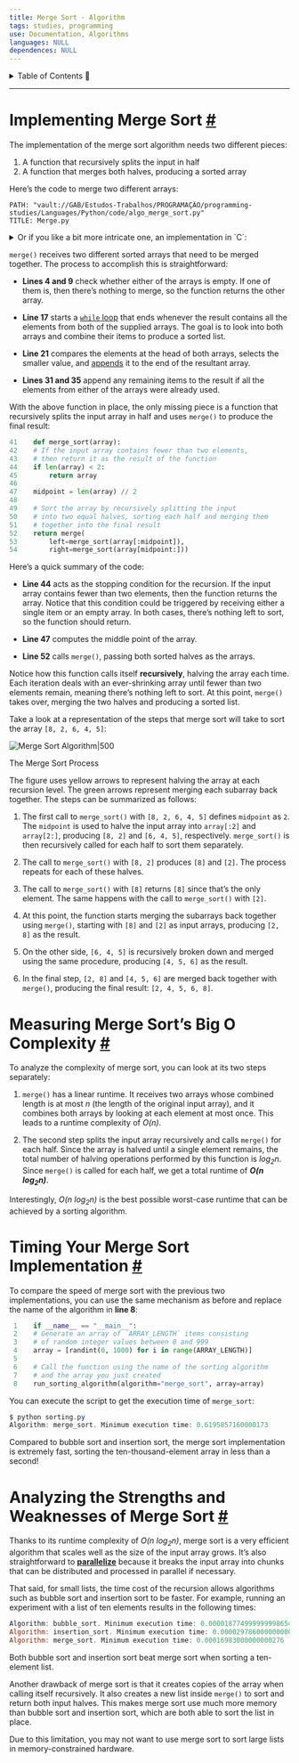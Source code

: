 ```yaml
---
title: Merge Sort - Algorithm
tags: studies, programming
use: Documentation, Algorithms
languages: NULL
dependences: NULL
---
```


<details> <summary>Table of Contents 🔖</summary>

- [Implementing Merge Sort #](#implementing-merge-sort-)
- [Measuring Merge Sort’s Big O Complexity #](#measuring-merge-sorts-big-o-complexity-)
- [Timing Your Merge Sort Implementation #](#timing-your-merge-sort-implementation-)
- [Analyzing the Strengths and Weaknesses of Merge Sort #](#analyzing-the-strengths-and-weaknesses-of-merge-sort-)

</details>

---

# Implementing Merge Sort [#](https://realpython.com/sorting-algorithms-python//#implementing-merge-sort-in-python "Permanent link")

The implementation of the merge sort algorithm needs two different pieces:

1.  A function that recursively splits the input in half
2.  A function that merges both halves, producing a sorted array

Here’s the code to merge two different arrays:

```embed-cpp
PATH: "vault://GAB/Estudos-Trabalhos/PROGRAMAÇÃO/programming-studies/Languages/Python/code/algo_merge_sort.py"
TITLE: Merge.py
```

<details> <summary>Or if you like a bit more intricate one, an implementation in `C`:</summary>

```embed-cpp
PATH: "vault://GAB/Estudos-Trabalhos/PROGRAMAÇÃO/programming-studies/Languages/C/code/algo_merge_sort.c"
TITLE: "Merge.c"
```

</details>

`merge()` receives two different sorted arrays that need to be merged together. The process to accomplish this is straightforward:

-   **Lines 4 and 9** check whether either of the arrays is empty. If one of them is, then there’s nothing to merge, so the function returns the other array.

-   **Line 17** starts a [`while` loop](https://realpython.com/courses/mastering-while-loops/) that ends whenever the result contains all the elements from both of the supplied arrays. The goal is to look into both arrays and combine their items to produce a sorted list.
   
-   **Line 21** compares the elements at the head of both arrays, selects the smaller value, and [appends](https://realpython.com/python-append/) it to the end of the resultant array.
   
-   **Lines 31 and 35** append any remaining items to the result if all the elements from either of the arrays were already used.
   

With the above function in place, the only missing piece is a function that recursively splits the input array in half and uses `merge()` to produce the final result:

```python
41    def merge_sort(array):
42    # If the input array contains fewer than two elements,
43    # then return it as the result of the function
44    if len(array) < 2:
45        return array
46
47    midpoint = len(array) // 2
48
49    # Sort the array by recursively splitting the input
50    # into two equal halves, sorting each half and merging them
51    # together into the final result
52    return merge(
53        left=merge_sort(array[:midpoint]),
54        right=merge_sort(array[midpoint:]))
```

Here’s a quick summary of the code:

-   **Line 44** acts as the stopping condition for the recursion. If the input array contains fewer than two elements, then the function returns the array. Notice that this condition could be triggered by receiving either a single item or an empty array. In both cases, there’s nothing left to sort, so the function should return.

-   **Line 47** computes the middle point of the array.
   
-   **Line 52** calls `merge()`, passing both sorted halves as the arrays.

Notice how this function calls itself **recursively**, halving the array each time. Each iteration deals with an ever-shrinking array until fewer than two elements remain, meaning there’s nothing left to sort. At this point, `merge()` takes over, merging the two halves and producing a sorted list.

Take a look at a representation of the steps that merge sort will take to sort the array `[8, 2, 6, 4, 5]`:

![Merge Sort Algorithm|500](https://files.realpython.com/media/python-sorting-algorithms-merge-sort.d6b5c7dec9ef.png)

The Merge Sort Process

The figure uses yellow arrows to represent halving the array at each recursion level. The green arrows represent merging each subarray back together. The steps can be summarized as follows:

1.  The first call to `merge_sort()` with `[8, 2, 6, 4, 5]` defines `midpoint` as `2`. The `midpoint` is used to halve the input array into `array[:2]` and `array[2:]`, producing `[8, 2]` and `[6, 4, 5]`, respectively. `merge_sort()` is then recursively called for each half to sort them separately.

2.  The call to `merge_sort()` with `[8, 2]` produces `[8]` and `[2]`. The process repeats for each of these halves.
   
3.  The call to `merge_sort()` with `[8]` returns `[8]` since that’s the only element. The same happens with the call to `merge_sort()` with `[2]`.
  
4.  At this point, the function starts merging the subarrays back together using `merge()`, starting with `[8]` and `[2]` as input arrays, producing `[2, 8]` as the result.
  
5.  On the other side, `[6, 4, 5]` is recursively broken down and merged using the same procedure, producing `[4, 5, 6]` as the result.
  
6.  In the final step, `[2, 8]` and `[4, 5, 6]` are merged back together with `merge()`, producing the final result: `[2, 4, 5, 6, 8]`.


# Measuring Merge Sort’s Big O Complexity [#](https://realpython.com/sorting-algorithms-python//#measuring-merge-sorts-big-o-complexity "Permanent link")

To analyze the complexity of merge sort, you can look at its two steps separately:

1.  `merge()` has a linear runtime. It receives two arrays whose combined length is at most _n_ (the length of the original input array), and it combines both arrays by looking at each element at most once. This leads to a runtime complexity of _O(n)_.

2.  The second step splits the input array recursively and calls `merge()` for each half. Since the array is halved until a single element remains, the total number of halving operations performed by this function is _log<sub>2</sub>n_. Since `merge()` is called for each half, we get a total runtime of **_O(n log<sub>2</sub>n)_**.


Interestingly, _O(n log<sub>2</sub>n)_ is the best possible worst-case runtime that can be achieved by a sorting algorithm.

# Timing Your Merge Sort Implementation [#](https://realpython.com/sorting-algorithms-python//#timing-your-merge-sort-implementation "Permanent link")

To compare the speed of merge sort with the previous two implementations, you can use the same mechanism as before and replace the name of the algorithm in **line 8**:

```python
 1    if __name__ == "__main__":
 2    # Generate an array of `ARRAY_LENGTH` items consisting
 3    # of random integer values between 0 and 999
 4    array = [randint(0, 1000) for i in range(ARRAY_LENGTH)]
 5
 6    # Call the function using the name of the sorting algorithm
 7    # and the array you just created
 8    run_sorting_algorithm(algorithm="merge_sort", array=array)
```

You can execute the script to get the execution time of `merge_sort`:

```powershell
$ python sorting.py
Algorithm: merge_sort. Minimum execution time: 0.6195857160000173
```

Compared to bubble sort and insertion sort, the merge sort implementation is extremely fast, sorting the ten-thousand-element array in less than a second!

# Analyzing the Strengths and Weaknesses of Merge Sort [#](https://realpython.com/sorting-algorithms-python//#analyzing-the-strengths-and-weaknesses-of-merge-sort "Permanent link")

Thanks to its runtime complexity of _O(n log<sub>2</sub>n)_, merge sort is a very efficient algorithm that scales well as the size of the input array grows. It’s also straightforward to [**parallelize**](https://en.wikipedia.org/wiki/Parallel_algorithm) because it breaks the input array into chunks that can be distributed and processed in parallel if necessary.

That said, for small lists, the time cost of the recursion allows algorithms such as bubble sort and insertion sort to be faster. For example, running an experiment with a list of ten elements results in the following times:

```powershell
Algorithm: bubble_sort. Minimum execution time: 0.000018774999999998654
Algorithm: insertion_sort. Minimum execution time: 0.000029786000000000395
Algorithm: merge_sort. Minimum execution time: 0.00016983000000000276
```

Both bubble sort and insertion sort beat merge sort when sorting a ten-element list.

Another drawback of merge sort is that it creates copies of the array when calling itself recursively. It also creates a new list inside `merge()` to sort and return both input halves. This makes merge sort use much more memory than bubble sort and insertion sort, which are both able to sort the list in place.

Due to this limitation, you may not want to use merge sort to sort large lists in memory-constrained hardware.